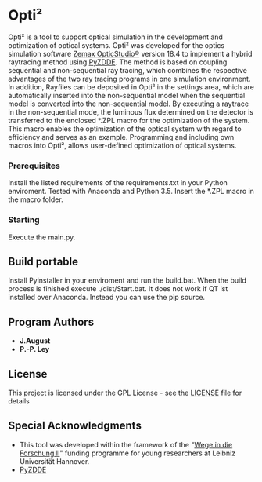 # Opti²

Opti² is a tool to support optical simulation in the development and optimization of optical systems. Opti² was developed for the optics simulation software [Zemax OpticStudio®]( https://www.zemax.com/products/opticstudio) version 18.4 to implement a hybrid raytracing method using [PyZDDE](https://github.com/xzos/PyZDDE). The method is based on coupling sequential and non-sequential ray tracing, which combines the respective advantages of the two ray tracing programs in one simulation environment. In addition, Rayfiles can be deposited in Opti² in the settings area, which are automatically inserted into the non-sequential model when the sequential model is converted into the non-sequential model. By executing a raytrace in the non-sequential mode, the luminous flux determined on the detector is transferred to the enclosed *.ZPL macro for the optimization of the system. This macro enables the optimization of the optical system with regard to efficiency and serves as an example. Programming and including own macros into Opti², allows user-defined optimization of optical systems.

### Prerequisites

Install the listed requirements of the requirements.txt in your Python enviroment. Tested with Anaconda and Python 3.5.
Insert the *.ZPL macro in the macro folder.

### Starting

Execute the main.py.

## Build portable

Install Pyinstaller in your enviroment and run the build.bat. When the build process is finished execute ./dist/Start.bat.
It does not work if QT ist installed over Anaconda. Instead you can use the pip source.

## Program Authors

* **J.August**
* **P.-P. Ley**

## License

This project is licensed under the GPL License - see the [LICENSE](LICENSE) file for details

## Special Acknowledgments

* This tool was developed within the framework of the "[Wege in die Forschung II]( https://www.uni-hannover.de/de/forschung/wiss-nachwuchs/postdocs/bisher-gefoerderte-projekte/wif-ii-projekte-2017/wolf/)" funding programme for young researchers at Leibniz Universität Hannover.
* [PyZDDE](https://github.com/xzos/PyZDDE)

